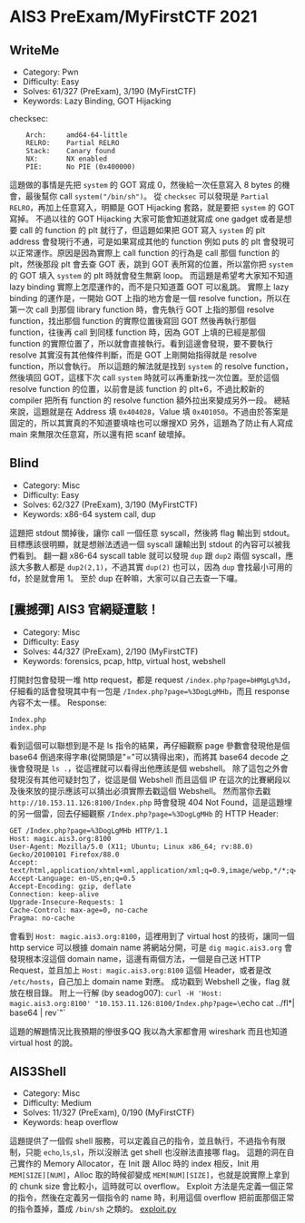 # AIS3 PreExam/MyFirstCTF 2021

## WriteMe
* Category: Pwn
* Difficulty: Easy
* Solves: 61/327 (PreExam), 3/190 (MyFirstCTF)
* Keywords: Lazy Binding, GOT Hijacking

checksec:
```
    Arch:     amd64-64-little
    RELRO:    Partial RELRO
    Stack:    Canary found
    NX:       NX enabled
    PIE:      No PIE (0x400000)
```
這題做的事情是先把 `system` 的 GOT 寫成 0，然後給一次任意寫入 8 bytes 的機會，最後幫你 call `system("/bin/sh")`。
從 `checksec` 可以發現是 `Partial RELRO`，再加上任意寫入，明顯是 GOT Hijacking 套路，就是要把 `system` 的 GOT 寫掉。
不過以往的 GOT Hijacking 大家可能會知道就寫成 one gadget 或者是想要 call 的 function 的 plt 就行了，但這題如果把 GOT 寫入 `system` 的 plt address 會發現行不通，可是如果寫成其他的 function 例如 puts 的 plt 會發現可以正常運作。原因是因為實際上 call function 的行為是 call 那個 function 的 plt，然後那段 plt 會去查 GOT 表，跳到 GOT 表所寫的位置，所以當你把 `system` 的 GOT 填入 `system` 的 plt 時就會發生無窮 loop。
而這題是希望考大家知不知道 lazy binding 實際上怎麼運作的，而不是只知道蓋 GOT 可以亂跳。
實際上 lazy binding 的運作是，一開始 GOT 上指的地方會是一個 resolve function，所以在第一次 call 到那個 library function 時，會先執行 GOT 上指的那個 resolve function，找出那個 function 的實際位置後寫回 GOT 然後再執行那個 function，往後再 call 到同樣 function 時，因為 GOT 上填的已經是那個 function 的實際位置了，所以就會直接執行。看到這邊會發現，要不要執行 resolve 其實沒有其他條件判斷，而是 GOT 上剛開始指得就是 resolve function，所以會執行。
所以這題的解法就是找到 `system` 的 resolve function，然後填回 GOT，這樣下次 call `system` 時就可以再重新找一次位置。至於這個 resolve function 的位置，以前會是該 function 的 plt+6，不過比較新的 compiler 把所有 function 的 resolve function 額外拉出來變成另外一段。
總結來說，這題就是在 Address 填 `0x404028`，Value 填 `0x401050`。不過由於答案是固定的，所以其實真的不知道要填啥也可以爆搜XD
另外，這題為了防止有人寫成 main 來無限次任意寫，所以還有把 scanf 破壞掉。

## Blind
* Category: Misc
* Difficulty: Easy
* Solves: 62/327 (PreExam), 3/190 (MyFirstCTF)
* Keywords: x86-64 system call, dup

這題把 stdout 關掉後，讓你 call 一個任意 syscall，然後將 flag 輸出到 stdout。
目標應該很明顯，就是想辦法透過一個 syscall 讓輸出到 stdout 的內容可以被我們看到。
翻一翻 x86-64 syscall table 就可以發現 `dup` 跟 `dup2` 兩個 syscall，應該大多數人都是 `dup2(2,1)`，不過其實 `dup(2)` 也可以，因為 `dup` 會找最小可用的 fd，於是就會用 1。
至於 dup 在幹嘛，大家可以自己去查一下囉。

## \[震撼彈\] AIS3 官網疑遭駭！
* Category: Misc
* Difficulty: Easy
* Solves: 44/327 (PreExam), 2/190 (MyFirstCTF)
* Keywords: forensics, pcap, http, virtual host, webshell

打開封包會發現一堆 http request，都是 request `/index.php?page=bHMgLg%3d`，仔細看的話會發現其中有一包是 `/Index.php?page=%3DogLgMHb`，而且 response 內容不太一樣。
Response:
```
Index.php
index.php
```
看到這個可以聯想到是不是 ls 指令的結果，再仔細觀察 page 參數會發現他是個 base64 倒過來得字串(從開頭是"="可以猜得出來)，而將其 base64 decode 之後會發現是 `ls .`，從這裡就可以看得出他應該是個 webshell。
除了這包之外會發現沒有其他可疑封包了，從這是個 Webshell 而且這個 IP 在這次的比賽網段以及後來放的提示應該可以猜出必須實際去戳這個 Webshell。
然而當你去戳 `http://10.153.11.126:8100/Index.php` 時會發現 404 Not Found，這是這題埋的另一個雷，回去仔細觀察 `/Index.php?page=%3DogLgMHb` 的 HTTP Header:
```
GET /Index.php?page=%3DogLgMHb HTTP/1.1
Host: magic.ais3.org:8100
User-Agent: Mozilla/5.0 (X11; Ubuntu; Linux x86_64; rv:88.0) Gecko/20100101 Firefox/88.0
Accept: text/html,application/xhtml+xml,application/xml;q=0.9,image/webp,*/*;q=0.8
Accept-Language: en-US,en;q=0.5
Accept-Encoding: gzip, deflate
Connection: keep-alive
Upgrade-Insecure-Requests: 1
Cache-Control: max-age=0, no-cache
Pragma: no-cache
```
會看到 `Host: magic.ais3.org:8100`，這裡用到了 virtual host 的技術，讓同一個 http service 可以根據 domain name 將網站分開，可是 `dig magic.ais3.org` 會發現根本沒這個 domain name，這邊有兩個方法，一個是自己送 HTTP Request，並且加上 `Host: magic.ais3.org:8100` 這個 Header，或者是改 `/etc/hosts`，自己加上 domain name 對應。
成功戳到 Webshell 之後，flag 就放在根目錄。
附上一行解 (by seadog007): `curl -H 'Host: magic.ais3.org:8100' "10.153.11.126:8100/Index.php?page=\`echo cat ../fl\*| base64 | rev\`"`

這題的解題情況比我預期的慘很多QQ 我以為大家都會用 wireshark 而且也知道 virtual host 的說。

## AIS3Shell
* Category: Misc
* Difficulty: Medium
* Solves: 11/327 (PreExam), 0/190 (MyFirstCTF)
* Keywords: heap overflow

這題提供了一個假 shell 服務，可以定義自己的指令，並且執行，不過指令有限制，只能 `echo`,`ls`,`sl`，所以沒辦法 get shell 也沒辦法直接哪 flag。
這題的洞在自己實作的 Memory Allocator，在 Init 跟 Alloc 時的 index 相反，Init 用 `MEM[SIZE][NUM]`，Alloc 取的時候卻變成 `MEM[NUM][SIZE]`，也就是說實際上拿到的 chunk size 會比較小，這時就可以 overflow。
Exploit 方法是先定義一個正常的指令，然後在定義另一個指令的 name 時，利用這個 overflow 把前面那個正常的指令蓋掉，蓋成 `/bin/sh` 之類的。
[exploit.py](ais3shell/exploit.py)
